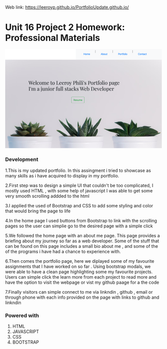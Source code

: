 Web link: https://leeroyp.github.io/PortfolioUpdate.github.io/


# Unit 16 Project 2 Homework: Professional Materials
![](images/Portfolio.png)

### Development 
1.This is my updated portfolio.  In this assingment i tried to showcase as many skills as i have acquired to display in my portfolio. 



2.First step was to design a simple UI that couldn't be too complicated, I mostly used HTML , with some help of javascript I was able to get some very smooth scrolling addded to the html 


3.I applied the used of Bootstrap and CSS to add some styling and color that would bring the page to life 

4.In the home page I used buttons from Bootstrap to link with the scrolling pages so the user can simplie go to the desired page with a simple click

5.We followed the home page with an about me page. This page provides a briefing about my journey so far as a web developer. Some of the stuff that can be found on this page includes a small bio about me , and some of the of the programs i have had a chance to experience with.

6.Then comes the portfolio page, here we diplayed some of my favourite assignments that I have worked on so far . Using bootstrap modals, we were able to have a clean page highlighting some my favourite projects.  Users can simple click the learn more from each project to read more and have the option to visit the webpage or vist my github paage for a the code 

7.Finally visitors can simple connect to me via linkndin , github , email or through phone with each info provided on the page with links to github and linkndin

### Powered with 
 
1. HTML
2. JAVASCRIPT
3. CSS
4. BOOTSTRAP



